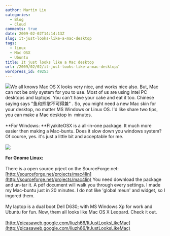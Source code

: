```yaml
---
author: Martin Liu
categories:
  - Blog
  - Cloud
comments: true
date: 2009-02-02T14:14:13Z
slug: it-just-looks-like-a-mac-desktop
tags:
  - linux
  - Mac OSX
  - Ubuntu
title: It just looks like a Mac desktop
url: /2009/02/02/it-just-looks-like-a-mac-desktop/
wordpress_id: 49253
---
```


![](http://www.apple.com.cn/getamac/whichmac/images/portables_macbookair20090106.jpg)We all knows Mac OS X looks very nice, and works nice also. But, Mac can not be only system for you to use. Most of us are using Intel PC desktops and laptops. You can't have your cake and eat it too. Chinese saying says "鱼和熊掌不可得兼" . So, you might need a new Mac skin for your desktop, no matter MS Windows or Linux OS. I'd like share two tips, you can make a Mac desktop in  minutes.<br /><br />**For Windows: **FlyakiteOSX is a all-in-one package. It much more easier then making a Mac-buntu. Does it slow down you windows system? Of course, yes. it's just a little bit and acceptable for me.<br /><br />![](http://osx.portraitofakite.com/header.png)<br /><br />**For Gnome Linux:**<br /><br />There is a open source prject on the SourceForge.net: [http://sourceforge.net/projects/mac4lin](http://sourceforge.net/projects/mac4lin) You need download the package and un-tar it. A pdf document will walk you through every settings. I made my Mac-buntu just in 20 minutes. I do not like 'global meun' and widget, so I ingored them.  <!--more--><br /><br />My laptop is a dual boot Dell D630; with MS Windows Xp for work and Ubuntu for fun. Now, them all looks like Mac OS X Leopard. Check it out.<br /><br />[http://picasaweb.google.com/liuzh66/ItJustLooksLikeMac](http://picasaweb.google.com/liuzh66/ItJustLooksLikeMac)
